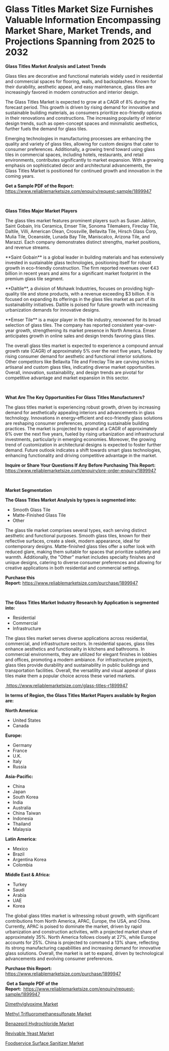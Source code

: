 <p><h1>Glass Titles Market Size Furnishes Valuable Information Encompassing Market Share, Market Trends, and Projections Spanning from 2025 to 2032</h1></p><p><strong>Glass Titles Market Analysis and Latest Trends</strong></p>
<p><p>Glass tiles are decorative and functional materials widely used in residential and commercial spaces for flooring, walls, and backsplashes. Known for their durability, aesthetic appeal, and easy maintenance, glass tiles are increasingly favored in modern construction and interior design. </p><p>The Glass Titles Market is expected to grow at a CAGR of 8% during the forecast period. This growth is driven by rising demand for innovative and sustainable building materials, as consumers prioritize eco-friendly options in their renovations and constructions. The increasing popularity of interior design trends, such as open-concept spaces and minimalistic aesthetics, further fuels the demand for glass tiles.</p><p>Emerging technologies in manufacturing processes are enhancing the quality and variety of glass tiles, allowing for custom designs that cater to consumer preferences. Additionally, a growing trend toward using glass tiles in commercial spaces, including hotels, restaurants, and retail environments, contributes significantly to market expansion. With a growing emphasis on sophisticated decor and architectural advancements, the Glass Titles Market is positioned for continued growth and innovation in the coming years.</p></p>
<p><strong>Get a Sample PDF of the Report:&nbsp;</strong> <a href="https://www.reliablemarketsize.com/enquiry/request-sample/1899947?utm_campaign=1143&utm_medium=2&utm_source=Github&utm_content=ia&utm_term=30012025&utm_id=glass-titles">https://www.reliablemarketsize.com/enquiry/request-sample/1899947</a></p>
<p>&nbsp;</p>
<p><strong>Glass Titles Major Market Players</strong></p>
<p><p>The glass tiles market features prominent players such as Susan Jablon, Saint Gobain, Iris Ceramica, Emser Tile, Sonoma Tilemakers, Fireclay Tile, Daltile, Villi, American Olean, Crossville, Bellavita Tile, Hirsch Glass Corp, Mulia Tile, Oceanside, Lunada Bay Tile, Maniscalco, Arizona Tile, and Marazzi. Each company demonstrates distinct strengths, market positions, and revenue streams.</p><p>**Saint Gobain** is a global leader in building materials and has extensively invested in sustainable glass technologies, positioning itself for robust growth in eco-friendly construction. The firm reported revenues over €43 billion in recent years and aims for a significant market footprint in the premium glass tile segment.</p><p>**Daltile**, a division of Mohawk Industries, focuses on providing high-quality tile and stone products, with a revenue exceeding $3 billion. It is focused on expanding its offerings in the glass tiles market as part of its sustainability initiatives. Daltile is poised for future growth with increasing urbanization demands for innovative designs.</p><p>**Emser Tile** is a major player in the tile industry, renowned for its broad selection of glass tiles. The company has reported consistent year-over-year growth, strengthening its market presence in North America. Emser anticipates growth in online sales and design trends favoring glass tiles.</p><p>The overall glass tiles market is expected to experience a compound annual growth rate (CAGR) of approximately 5% over the next five years, fueled by rising consumer demand for aesthetic and functional interior solutions. Other competitors like Bellavita Tile and Fireclay Tile are carving niches in artisanal and custom glass tiles, indicating diverse market opportunities. Overall, innovation, sustainability, and design trends are pivotal for competitive advantage and market expansion in this sector.</p></p>
<p>&nbsp;</p>
<p><strong>What Are The Key Opportunities For Glass Titles Manufacturers?</strong></p>
<p><p>The glass titles market is experiencing robust growth, driven by increasing demand for aesthetically appealing interiors and advancements in glass technology. Innovations in energy-efficient and eco-friendly glass solutions are reshaping consumer preferences, promoting sustainable building practices. The market is projected to expand at a CAGR of approximately 6% over the next five years, fueled by rising urbanization and infrastructural investments, particularly in emerging economies. Moreover, the growing trend of customization in architectural designs is expected to foster further demand. Future outlook indicates a shift towards smart glass technologies, enhancing functionality and driving competitive advantage in the market.</p></p>
<p><strong>Inquire or Share Your Questions If Any Before Purchasing This Report:</strong> <a href="https://www.reliablemarketsize.com/enquiry/pre-order-enquiry/1899947?utm_campaign=1143&utm_medium=2&utm_source=Github&utm_content=ia&utm_term=30012025&utm_id=glass-titles">https://www.reliablemarketsize.com/enquiry/pre-order-enquiry/1899947</a></p>
<p>&nbsp;</p>
<p><strong>Market Segmentation</strong></p>
<p><strong>The Glass Titles Market Analysis by types is segmented into:</strong></p>
<p><ul><li>Smooth Glass Tile</li><li>Matte-Finished Glass Tile</li><li>Other</li></ul></p>
<p><p>The glass tile market comprises several types, each serving distinct aesthetic and functional purposes. Smooth glass tiles, known for their reflective surfaces, create a sleek, modern appearance, ideal for contemporary designs. Matte-finished glass tiles offer a softer look with reduced glare, making them suitable for spaces that prioritize subtlety and warmth. Additionally, the "Other" market includes specialty finishes and unique designs, catering to diverse consumer preferences and allowing for creative applications in both residential and commercial settings.</p></p>
<p><strong>Purchase this Report:&nbsp;</strong><a href="https://www.reliablemarketsize.com/purchase/1899947?utm_campaign=1143&utm_medium=2&utm_source=Github&utm_content=ia&utm_term=30012025&utm_id=glass-titles">https://www.reliablemarketsize.com/purchase/1899947</a></p>
<p>&nbsp;</p>
<p><strong>The Glass Titles Market Industry Research by Application is segmented into:</strong></p>
<p><ul><li>Residential</li><li>Commercial</li><li>Infrastructure</li></ul></p>
<p><p>The glass tiles market serves diverse applications across residential, commercial, and infrastructure sectors. In residential spaces, glass tiles enhance aesthetics and functionality in kitchens and bathrooms. In commercial environments, they are utilized for elegant finishes in lobbies and offices, promoting a modern ambiance. For infrastructure projects, glass tiles provide durability and sustainability in public buildings and transportation facilities. Overall, the versatility and visual appeal of glass tiles make them a popular choice across these varied markets.</p></p>
<p><a href="https://www.reliablemarketsize.com/glass-titles-r1899947?utm_campaign=1143&utm_medium=2&utm_source=Github&utm_content=ia&utm_term=30012025&utm_id=glass-titles">&nbsp;https://www.reliablemarketsize.com/glass-titles-r1899947</a></p>
<p><strong>In terms of Region, the Glass Titles Market Players available by Region are:</strong></p>
<p>
    <p> <strong> North America: </strong>
        <ul>
            <li>United States</li>
            <li>Canada</li>
        </ul>
        </p> 
    <p> <strong> Europe: </strong>
        <ul>
            <li>Germany</li>
            <li>France</li>
            <li>U.K.</li>
            <li>Italy</li>
            <li>Russia</li>
        </ul>
        </p> 
    <p> <strong> Asia-Pacific: </strong>
        <ul>
            <li>China</li>
            <li>Japan</li>
            <li>South Korea</li>
            <li>India</li>
            <li>Australia</li>
            <li>China Taiwan</li>
            <li>Indonesia</li>
            <li>Thailand</li>
            <li>Malaysia</li>
        </ul>
        </p> 
    <p> <strong> Latin America: </strong>
        <ul>
            <li>Mexico</li>
            <li>Brazil</li>
            <li>Argentina Korea</li>
            <li>Colombia</li>
        </ul>
        </p> 
    <p> <strong> Middle East & Africa: </strong>
        <ul>
            <li>Turkey</li>
            <li>Saudi</li>
            <li>Arabia</li>
            <li>UAE</li>
            <li>Korea</li>
        </ul>
    </p>
    </p>
<p><p>The global glass titles market is witnessing robust growth, with significant contributions from North America, APAC, Europe, the USA, and China. Currently, APAC is poised to dominate the market, driven by rapid urbanization and construction activities, with a projected market share of approximately 35%. North America follows closely at 27%, while Europe accounts for 25%. China is projected to command a 13% share, reflecting its strong manufacturing capabilities and increasing demand for innovative glass solutions. Overall, the market is set to expand, driven by technological advancements and evolving consumer preferences.</p></p>
<p><strong>Purchase this Report: </strong><a href="https://www.reliablemarketsize.com/purchase/1899947?utm_campaign=1143&utm_medium=2&utm_source=Github&utm_content=ia&utm_term=30012025&utm_id=glass-titles">https://www.reliablemarketsize.com/purchase/1899947</a></p>
<p>&nbsp;<strong>Get a Sample PDF of the Report:&nbsp;&nbsp;</strong><a href="https://www.reliablemarketsize.com/enquiry/request-sample/1899947?utm_campaign=1143&utm_medium=2&utm_source=Github&utm_content=ia&utm_term=30012025&utm_id=glass-titles">https://www.reliablemarketsize.com/enquiry/request-sample/1899947</a></p>
<p><strong></strong></p>
<p><p><a href="https://github.com/rashkaeduzor/Market-Research-Report-List-1/blob/main/dimethylglyoxime-market.md?utm_campaign=1143&utm_medium=2&utm_source=Github&utm_content=ia&utm_term=30012025&utm_id=glass-titles">Dimethylglyoxime Market</a></p><p><a href="https://github.com/abedlagagica4/Market-Research-Report-List-1/blob/main/methyl-trifluoromethanesulfonate-market.md?utm_campaign=1143&utm_medium=2&utm_source=Github&utm_content=ia&utm_term=30012025&utm_id=glass-titles">Methyl Trifluoromethanesulfonate Market</a></p><p><a href="https://www.linkedin.com/pulse/benazepril-hydrochloride-market-analysis-historical-data-ide0f?utm_campaign=1143&utm_medium=2&utm_source=Github&utm_content=ia&utm_term=30012025&utm_id=glass-titles">Benazepril Hydrochloride Market</a></p><p><a href="https://www.linkedin.com/pulse/revivable-yeast-market-evaluation-trends-size-share-competitive-qkqmf?utm_campaign=1143&utm_medium=2&utm_source=Github&utm_content=ia&utm_term=30012025&utm_id=glass-titles">Revivable Yeast Market</a></p><p><a href="https://www.linkedin.com/pulse/trends-foodservice-surface-sanitizer-market-2025-2032-7sluf?utm_campaign=1143&utm_medium=2&utm_source=Github&utm_content=ia&utm_term=30012025&utm_id=glass-titles">Foodservice Surface Sanitizer Market</a></p></p>